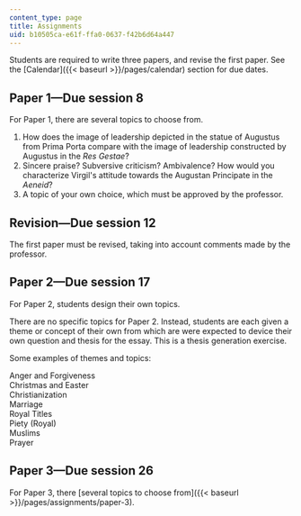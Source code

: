```yaml
---
content_type: page
title: Assignments
uid: b10505ca-e61f-ffa0-0637-f42b6d64a447
---
```


Students are required to write three papers, and revise the first paper. See the [Calendar]({{< baseurl >}}/pages/calendar) section for due dates.

Paper 1—Due session 8
---------------------

For Paper 1, there are several topics to choose from.

1.  How does the image of leadership depicted in the statue of Augustus from Prima Porta compare with the image of leadership constructed by Augustus in the _Res Gestae_?
2.  Sincere praise? Subversive criticism? Ambivalence? How would you characterize Virgil's attitude towards the Augustan Principate in the _Aeneid_?
3.  A topic of your own choice, which must be approved by the professor.

Revision—Due session 12
-----------------------

The first paper must be revised, taking into account comments made by the professor.

Paper 2—Due session 17
----------------------

For Paper 2, students design their own topics.

There are no specific topics for Paper 2. Instead, students are each given a theme or concept of their own from which are were expected to device their own question and thesis for the essay. This is a thesis generation exercise.

Some examples of themes and topics:

Anger and Forgiveness  
Christmas and Easter  
Christianization  
Marriage  
Royal Titles  
Piety (Royal)  
Muslims  
Prayer

Paper 3—Due session 26
----------------------

For Paper 3, there [several topics to choose from]({{< baseurl >}}/pages/assignments/paper-3).